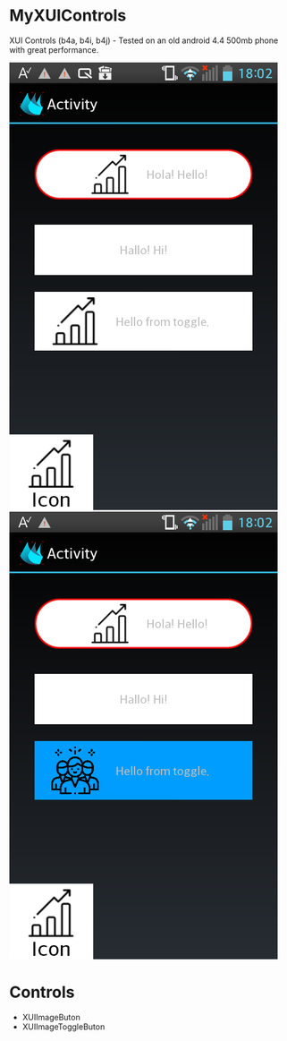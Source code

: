# MyXUIControls
XUI Controls (b4a, b4i, b4j) - Tested on an old android 4.4 500mb phone with great performance.

![GUI SCREENSHOT](https://raw.githubusercontent.com/alejandrojavierm/MyXUIControls/master/ImgDoc/Sh_19-07-19A.png)
![GUI SCREENSHOT](https://raw.githubusercontent.com/alejandrojavierm/MyXUIControls/master/ImgDoc/Sh_19-07-19B.png)

# Controls
* XUIImageButon
* XUIImageToggleButon
